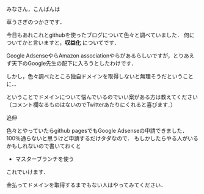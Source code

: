 みなさん，こんばんは

草うさぎのつかさです．

今日もあれこれとgithubを使ったブログについて色々と調べていました．
何についてかと言いますと，__収益化__ についてです．

Google AdsenseやらAmazon associationやらがあるらしいですが，とりあえず天下のGoogle先生の配下に入ろうとしたわけです．

しかし，色々調べたところ独自ドメインを取得しないと無理そうだということに…

ということでドメインについて悩んでいるのでいい案がある方は教えてください（コメント欄なるものはないのでTwitterあたりにくれると喜びます．）

追伸

色々とやっていたらgithub pagesでもGoogle Adsenseの申請できました．100％通らないと思うけど申請するだけタダなので．
もしかしたらやる人がいるかもしれないので書いておくと

- マスターブランチを使う

これでいけます．

金払ってドメインを取得するまでもない人はやってみてください．
